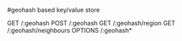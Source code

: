 #geohash based key/value store

GET        /:geohash
POST       /:geohash
GET        /:geohash/region
GET        /:geohash/neighbours
OPTIONS    /:geohash*